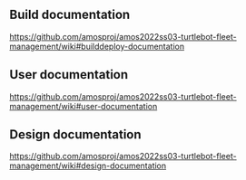 ## Build documentation
https://github.com/amosproj/amos2022ss03-turtlebot-fleet-management/wiki#builddeploy-documentation

## User documentation
https://github.com/amosproj/amos2022ss03-turtlebot-fleet-management/wiki#user-documentation

## Design documentation
https://github.com/amosproj/amos2022ss03-turtlebot-fleet-management/wiki#design-documentation


